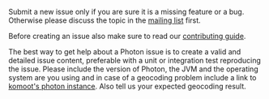 Submit a new issue only if you are sure it is a missing feature or a bug. Otherwise please discuss the topic in the [mailing list](https://lists.openstreetmap.org/listinfo/photon) first. 

Before creating an issue also make sure to read our [contributing guide](https://github.com/komoot/photon/blob/master/.github/CONTRIBUTING.md).

The best way to get help about a Photon issue is to create a valid and detailed issue content, preferable with a unit or integration test reproducing the issue. Please include the version of Photon, the JVM and the operating system are you using and in case of a geocoding problem include a link to [komoot's photon instance](https://photon.komoot.de/). Also tell us your expected geocoding result.
